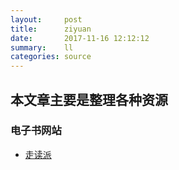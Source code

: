 ```yaml
---
layout: 	post
title: 		ziyuan
date: 		2017-11-16 12:12:12
summary:	ll
categories: source
---
```




## 本文章主要是整理各种资源

### 电子书网站

* [走读派][1]


[1]:http://www.zoudupai.com/